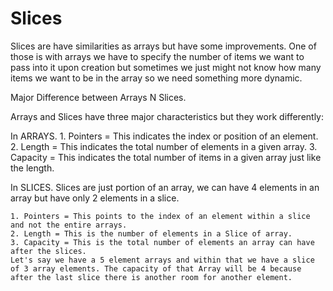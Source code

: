 # Slices

Slices are have similarities as arrays but have some improvements. One of those is with arrays we have to specify the number of items we want to pass into it upon creation but sometimes we just might not know how many items we want to be in the array so we need something more dynamic.

Major Difference between Arrays N Slices.

Arrays and Slices have three major characteristics but they work differently:

In ARRAYS.
    1. Pointers = This indicates the index or position of an element.
    2. Length = This indicates the total number of elements in a given array.
    3. Capacity = This indicates the total number of items in a given array just like the length.

In SLICES.
    Slices are just portion of an array, we can have 4 elements in an array but have only 2 elements in a slice.

    1. Pointers = This points to the index of an element within a slice and not the entire arrays.
    2. Length = This is the number of elements in a Slice of array.
    3. Capacity = This is the total number of elements an array can have after the slices.
    Let's say we have a 5 element arrays and within that we have a slice of 3 array elements. The capacity of that Array will be 4 because after the last slice there is another room for another element.